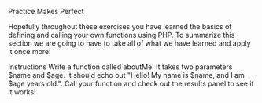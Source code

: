 Practice Makes Perfect

Hopefully throughout these exercises you have learned the basics of defining and calling your own functions using PHP. To summarize this section we are going to have to take all of what we have learned and apply it once more!

Instructions
Write a function called aboutMe.
It takes two parameters $name and $age.
It should echo out "Hello! My name is $name, and I am $age years old.".
Call your function and check out the results panel to see if it works!